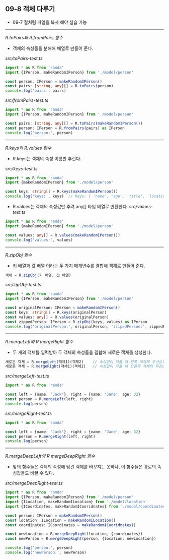 ## 09-8 객체 다루기

- 09-7 절처럼 파일을 복사 해야 실습 가능

***

_R.toPairs와 R.fromPairs 함수_

- 객체의 속성들을 분해해 배열로 만들어 준다.

_src/toPairs-test.ts_ 

```typeScript
import * as R from 'ramda'
import {IPerson, makeRandomIPerson} from './model/person'

const person: IPerson = makeRandomIPerson()
const pairs: [string, any][] = R.toPairs(person)
console.log('pairs', pairs)
```

_src/fromPairs-test.ts_ 

```typeScript
import * as R from 'ramda'
import {IPerson, makeRandomIPerson} from './model/person'

const pairs: [string, any][] = R.toPairs(makeRandomIPerson())
const person: IPerson = R.fromPairs(pairs) as IPerson
console.log('person:', person)
```

***

_R.keys와 R.values 함수_

- R.keys는 객체의 속성 이름만 추린다.

_src/keys-test.ts_

```typeScript
import * as R from 'ramda'
import {makeRandomIPerson} from './model/person'

const keys: string[] = R.keys(makeRandomIPerson())
console.log('keys:', keys)  // keys: [ 'name', 'age', 'title', 'location' ]
```

- R.values는 객체의 속성값만 추려 any[] 타입 배열로 반환한다.
_src/values-test.ts_ 

```typeScript
import * as R from 'ramda'
import {makeRandomIPerson} from './model/person'

const values: any[] = R.values(makeRandomIPerson())
console.log('values:', values)
```

***

_R.zipObj 함수_

- 키 배열과 값 배열 이라는 두 가지 매개변수를 결합해 객체로 만들어 준다.

```typeScript
객체 = R.zipObj(키 배열, 값 배열)
```

_src/zipObj-test.ts_

```typeScript
import * as R from 'ramda'
import {IPerson, makeRandomIPerson} from './model/person'

const originalPerson: IPerson = makeRandomIPerson()
const keys: string[] = R.keys(originalPerson)
const values: any[] = R.values(originalPerson)
const zippedPerson: IPerson = R.zipObj(keys, values) as IPerson
console.log('originalPerson:', originalPerson, 'ziipedPerson:', zippedPerson)
```

***

_R.mergeLeft와 R.mergeRight 함수_

-  두 개의 객체를 입력받아 두 객체의 속성들을 결합해 새로운 객체를 생성한다.

```typeScript
새로운 객체 = R.mergeLeft(객체1)(객체2)    // 속성값이 다를 때 왼쪽 객체의 우선순위가 높음
새로운 객체 = R.mergeRight(객체1)(객체2)   // 속성값이 다를 때 오른쪽 객체의 우선순위가 높음
```

_src/mergeLeft-test.ts_

```typeScript
import * as R from 'ramda'

const left = {name: 'Jack'}, right = {name: 'Jane', age: 32}
const person = R.mergeLeft(left, right)
console.log(person)
```

_src/mergeRight-test.ts_

```typeScript
import * as R from 'ramda'

const left = {name: 'Jack'}, right = {name: 'Jane', age: 32}
const person = R.mergeRight(left, right)
console.log(person)
```

***

_R.mergeDeepLeft와 R.mergeDeepRight 함수_

- 앞의 함수들은 객체의 속성에 담긴 객체를 바꾸지는 못하나, 이 함수들은 경로의 속성값들도 바꿀 수 있다.

_src/mergeDeepRight-test.ts_

```typeScript
import * as R from 'ramda'
import {IPerson, makeRandomIPerson} from './model/person'
import {ILocation, makeRandomILocation} from './model/location'
import {ICoordinates, makeRandomICooridnates} from './model/coordinates'

const person: IPerson = makeRandomIPerson()
const location: ILocation = makeRandomILocation()
const coordinates: ICoordinates = makeRandomICooridnates()

const newLocation = R.mergeDeepRight(location, {coordinates})
const newPerson = R.mergeDeepRight(person, {location: newLocation})

console.log('person:', person)
console.log('newPerson:', newPerson)
```
